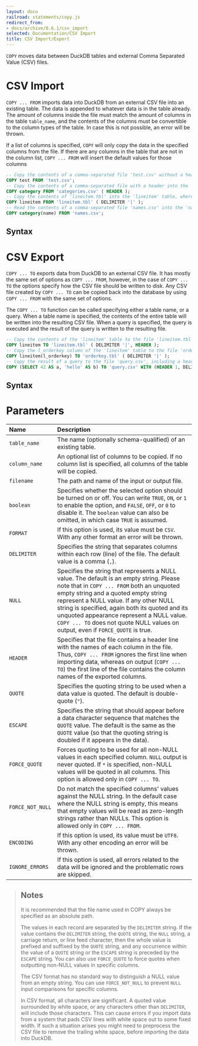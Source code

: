```yaml
---
layout: docu
railroad: statements/copy.js
redirect_from:
- docs/archive/0.6.1/csv_import
selected: Documentation/CSV Import
title: CSV Import/Export
---
```


`COPY` moves data between DuckDB tables and external Comma Separated Value (CSV) files.

# CSV Import
`COPY ... FROM` imports data into DuckDB from an external CSV file into an existing table. The data is appended to whatever data is in the table already. The amount of columns inside the file must match the amount of columns in the table `table_name`, and the contents of the columns must be convertible to the column types of the table. In case this is not possible, an error will be thrown.

If a list of columns is specified, `COPY` will only copy the data in the specified columns from the file. If there are any columns in the table that are not in the column list, `COPY ... FROM` will insert the default values for those columns

```sql
-- Copy the contents of a comma-separated file 'test.csv' without a header into the table 'test'
COPY test FROM 'test.csv';
-- Copy the contents of a comma-separated file with a header into the 'category' table
COPY category FROM 'categories.csv' ( HEADER );
-- Copy the contents of 'lineitem.tbl' into the 'lineitem' table, where the contents are delimited by a pipe character ('|')
COPY lineitem FROM 'lineitem.tbl' ( DELIMITER '|' );
-- Read the contents of a comma-separated file 'names.csv' into the 'name' column of the 'category' table. Any other columns of this table are filled with their default value.
COPY category(name) FROM 'names.csv';
```

## Syntax
<div id="rrdiagram1"></div>

# CSV Export
`COPY ... TO` exports data from DuckDB to an external CSV file. It has mostly the same set of options as `COPY ... FROM`, however, in the case of `COPY ... TO` the options specify how the CSV file should be written to disk. Any CSV file created by `COPY ... TO` can be copied back into the database by using `COPY ... FROM` with the same set of options.

The `COPY ... TO` function can be called specifying either a table name, or a query. When a table name is specified, the contents of the entire table will be written into the resulting CSV file. When a query is specified, the query is executed and the result of the query is written to the resulting file.

```sql
-- Copy the contents of the 'lineitem' table to the file 'lineitem.tbl', where the columns are delimited by a pipe character ('|'), including a header line.
COPY lineitem TO 'lineitem.tbl' ( DELIMITER '|', HEADER );
-- Copy the l_orderkey column of the 'lineitem' table to the file 'orderkey.tbl'
COPY lineitem(l_orderkey) TO 'orderkey.tbl' ( DELIMITER '|' );
-- Copy the result of a query to the file 'query.csv', including a header with column names
COPY (SELECT 42 AS a, 'hello' AS b) TO 'query.csv' WITH (HEADER 1, DELIMITER ',');
```

## Syntax
<div id="rrdiagram2"></div>

# Parameters

| Name | Description |
|:---|:---|
| `table_name` | The name (optionally schema-qualified) of an existing table. |
| `column_name` | An optional list of columns to be copied. If no column list is specified, all columns of the table will be copied. |
| `filename` | The path and name of the input or output file. |
| `boolean` | Specifies whether the selected option should be turned on or off. You can write `TRUE`, `ON`, or `1` to enable the option, and `FALSE`, `OFF`, or `0` to disable it. The `boolean` value can also be omitted, in which case `TRUE` is assumed. |
| `FORMAT` | If this option is used, its value must be `CSV`. With any other format an error will be thrown. |
| `DELIMITER` | Specifies the string that separates columns within each row (line) of the file. The default value is a comma (`,`). |
| `NULL` | Specifies the string that represents a NULL value. The default is an empty string. Please note that in `COPY ... FROM` both an unquoted empty string and a quoted empty string represent a NULL value. If any other NULL string is specified, again both its quoted and its unquoted appearance represent a NULL value. `COPY ... TO` does not quote NULL values on output, even if `FORCE_QUOTE` is true. |
| `HEADER` | Specifies that the file contains a header line with the names of each column in the file. Thus, `COPY ... FROM` ignores the first line when importing data, whereas on output (`COPY ... TO`) the first line of the file contains the column names of the exported columns. |
| `QUOTE` | Specifies the quoting string to be used when a data value is quoted. The default is double-quote (`"`). |
| `ESCAPE` | Specifies the string that should appear before a data character sequence that matches the `QUOTE` value. The default is the same as the `QUOTE` value (so that the quoting string is doubled if it appears in the data). |
| `FORCE_QUOTE` | Forces quoting to be used for all non-NULL values in each specified column. `NULL` output is never quoted. If `*` is specified, non-NULL values will be quoted in all columns. This option is allowed only in `COPY ... TO`. |
| `FORCE_NOT_NULL` | Do not match the specified columns' values against the NULL string. In the default case where the NULL string is empty, this means that empty values will be read as zero-length strings rather than NULLs. This option is allowed only in `COPY ... FROM`. |
| `ENCODING` | If this option is used, its value must be `UTF8`. With any other encoding an error will be thrown. |
| `IGNORE_ERRORS` | If this option is used, all errors related to the data will be ignored and the problematic rows are skipped. |

  
> ## Notes
> 
> It is recommended that the file name used in COPY always be specified as an absolute path.
> 
> The values in each record are separated by the `DELIMITER` string. If the value contains the `DELIMITER` string, the `QUOTE` string, the `NULL` string, a carriage return, or line feed character, then the whole value is prefixed and suffixed by the `QUOTE` string, and any occurrence within the value of a `QUOTE` string or the `ESCAPE` string is preceded by the `ESCAPE` string. You can also use `FORCE_QUOTE` to force quotes when outputting non-NULL values in specific columns.
>
> The CSV format has no standard way to distinguish a NULL value from an empty string. You can use `FORCE_NOT_NULL` to prevent `NULL` input comparisons for specific columns.
> 
> In CSV format, all characters are significant. A quoted value surrounded by white space, or any characters other than `DELIMITER`, will include those characters. This can cause errors if you import data from a system that pads CSV lines with white space out to some fixed width. If such a situation arises you might need to preprocess the CSV file to remove the trailing white space, before importing the data into DuckDB.